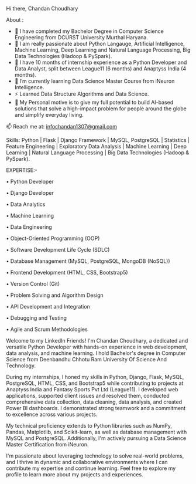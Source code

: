 Hi there, Chandan Choudhary

About :

- 🔭 I have completed my Bachelor Degree in Computer Science Engineering from DCURST University Murthal Haryana.
- 🔭 I am really passionate about Python Langauge, Artificial Intelligence, Machine Learning, Deep Learning and Natural Language Processing, Big Data Technologies (Hadoop & PySpark).
- 👯 I have 10 months of internship experience as a Python Developer and Data Analyst, split between League11 (6 months) and Anaptyss India (4 months).
- 🌱 I’m currently learning Data Science Master Course from iNeuron Intelligence.
- ⚡ Learned Data Structure Algorithms and Data Science.
- 💬 My Personal motive is to give my full potential to build AI-based solutions that solve a high-impact problem for people around the globe and simplify everyday living.

📫 Reach me at: infochandan1307@gmail.com

Skills: Python | Flask | Django Framework | MySQL, PostgreSQL | Statistics | Feature Engineering | Exploratory Data Analysis | Machine Learning | Deep Learning | Natural Language Processing | Big Data Technologies (Hadoop & PySpark).

EXPERTISE:-

• Python Developer

• Django Developer

• Data Analytics

• Machine Learning

• Data Engineering

• Object-Oriented Programming (OOP)

• Software Development Life Cycle (SDLC)

• Database Management (MySQL, PostgreSQL, MongoDB (NoSQL))

• Frontend Development (HTML, CSS, Bootstrap5)

• Version Control (Git)

• Problem Solving and Algorithm Design

• API Development and Integration

• Debugging and Testing

• Agile and Scrum Methodologies


Welcome to my LinkedIn Friends! I'm Chandan Choudhary, a dedicated and versatile Python Developer with hands-on experience in web development, data analysis, and machine learning. I hold Bachelor's degree in Computer Science from Deenbandhu Chhotu Ram University Of Science And Technology.

During my internships, I honed my skills in Python, Django, Flask, MySQL, PostgreSQL, HTML, CSS, and Bootstrap5 while contributing to projects at Anaptyss India and Fantasy Sports Pvt Ltd (League11). I developed web applications, supported client issues and resolved them, conducted comprehensive data collection, data cleaning, data analysis, and created Power BI dashboards. I demonstrated strong teamwork and a commitment to excellence across various projects.

My technical proficiency extends to Python libraries such as NumPy, Pandas, Matplotlib, and Scikit-learn, as well as database management with MySQL and PostgreSQL. Additionally, I'm actively pursuing a Data Science Master Certification from iNeuron.

I'm passionate about leveraging technology to solve real-world problems, and I thrive in dynamic and collaborative environments where I can contribute my expertise and continue learning. Feel free to explore my profile to learn more about my projects and experiences.
